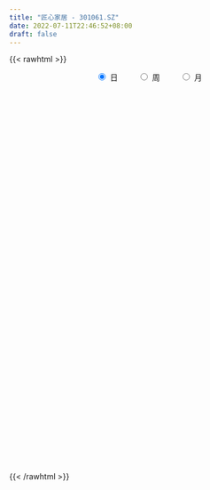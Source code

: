 ```yaml
---
title: "匠心家居 - 301061.SZ"
date: 2022-07-11T22:46:52+08:00
draft: false
---
```

{{< rawhtml >}}
    <div style="text-align: center">
        <label style="padding: 1rem;"><input style="margin-right: .5rem" type="radio" name="period" value="D" checked onclick="period_change(this)">日</label>
        <label style="padding: 1rem;"><input style="margin-right: .5rem" type="radio" name="period" value="W" onclick="period_change(this)">周</label>
        <label style="padding: 1rem;"><input style="margin-right: .5rem" type="radio" name="period" value="M" onclick="period_change(this)">月</label>
    </div>
    <div id="chart" style="height: 700px;"></div> 
    <script type="text/javascript">
        const D_v = [83190.07,54986.0,46340.92,29918.98,27332.27,23299.76,13104.03,21358.84,16552.33,10098.93,10688.22,5885.77,8257.93,4949.03,6642.57,9726.42,5597.47,5511.0,6745.97,4647.95,4051.47,26634.86,21974.74,15627.21,9322.0,21527.53,13560.86,8116.44,17970.65,17402.2,10033.39,9513.55,8629.4,11723.84,8227.0,6379.76,18461.42,24549.42,31757.01,48749.39,31526.24,14811.7,12737.34,10186.96,15625.81,9667.08,8794.0,7322.0,15639.01,7848.0,8503.0,16226.93,18400.31,11746.42,19510.52,18113.42,29003.75,21387.59,15051.71,8882.72,5993.0,6750.01,8631.0,5988.0,9829.29,9384.08,15783.4,15469.01,7905.27,9051.0,8998.84,7225.59,7692.08,4954.41,7574.44,9512.39,5193.59,6363.05,5284.12,3504.92,4360.88,4075.98,3292.98,3833.4,4856.0,7973.44,7335.0,3175.1,4142.0,1910.22,2765.96,3742.93,4453.0,2251.22,2970.86,2040.0,2844.96,10668.78,5399.0,4743.78,5547.76,3958.21,3673.41,4877.86,3784.65,7363.0,2694.83,2604.0,3425.0,2097.0,5351.71,6074.0,4622.12,5796.12,4263.71,3082.0,2876.0,3700.03,7563.0,7829.24,9426.0,5837.0,5949.1,25990.06,21412.0,9891.0,10282.0,6645.0,5816.81,10818.59,21828.92,16506.92,15266.91,9338.0,9389.0,7876.5,5925.81,16554.0,10390.26,5891.59,6793.66,6584.64,9395.49,12143.83,23616.33,34325.52,23861.4,24716.06,20572.88,20488.0,13624.01,12457.24,8616.46,6245.0,14843.88,14383.0,9673.35,13209.0,7790.65,5908.02,5630.65,6423.0,5648.0,15416.6,7198.89,7098.0,6531.21,5523.23,6693.76,11235.95,9738.93,7901.36,8072.71,8547.86,13874.92,8659.0,8920.99,7579.49,13071.19,7710.17,14675.31,23330.59,16241.03,11945.93,7688.53,15243.71,9818.89,9666.77,12784.93,23719.09,13808.98,7975.05,15530.02,13955.65,8205.6,9931.2,6473.93]
const D_histogram = [0.0,-0.4135384615,-0.9640983563,-1.2076358425,-1.5048709688,-1.8276002767,-1.8963364804,-1.7041373615,-1.6845176812,-1.6119887827,-1.6257644789,-1.4843519314,-1.1450393715,-0.8742775721,-0.5980564062,-0.2549490969,-0.057079006,0.0248385648,0.0233467095,0.0863867603,0.1308512355,0.5356534488,0.8286078527,0.9021099335,0.8742740162,1.0319150281,0.9690853782,0.9427379269,1.0801645111,1.0533902606,1.0018346721,0.9696274049,0.8118176945,0.5383091437,0.4517298383,0.4258346051,0.5762080343,0.824038068,1.1327602667,1.3070824074,1.2727287473,1.0745723755,0.9986662109,0.9104659896,0.8796498673,0.735716362,0.583549179,0.4341444683,0.0374049284,-0.2734758616,-0.4281061896,-0.4833781568,-0.2624149499,-0.2283806682,-0.1289785512,0.0173270065,0.1144840544,0.262273726,0.2420008001,0.1296641983,0.0156331618,-0.0086403565,-0.168092795,-0.2631320235,-0.1258688771,-0.0203049452,0.136484173,0.1656021627,0.1676776993,0.2403809519,0.324913415,0.3491470127,0.303526006,0.2068867449,0.0860555666,0.1368033839,0.1064121027,0.0890563437,-0.0821572052,-0.1638683573,-0.2913997168,-0.4607223836,-0.4791104995,-0.5629367038,-0.5761635576,-0.8086150208,-1.0680790628,-1.232711668,-1.3488020357,-1.3110736096,-1.2123001963,-1.0674689297,-0.9148832256,-0.7442054818,-0.5643335996,-0.4021581998,-0.3677877198,-0.5727541888,-0.650839012,-0.5882987811,-0.5652758987,-0.4424957997,-0.2817629073,-0.2556353151,-0.1251242627,-0.0557213092,0.0382394247,0.0813148101,0.127067074,0.1794672525,0.1537443656,0.0755862402,-0.0449140845,-0.203403431,-0.3590627433,-0.3539984403,-0.2782868124,-0.2394870167,-0.4142112372,-0.468881295,-0.3492808404,-0.1929331235,-0.0359872692,0.3946240446,0.5220998988,0.5104161042,0.507961729,0.4196420073,0.2926641461,0.389952583,0.5822510378,0.8137577877,1.0035183679,0.9640636584,0.9071712053,0.7649590388,0.7632437374,0.3488853503,0.2450101745,0.132581157,0.2360859966,0.3636708668,0.4733044788,0.4838122253,0.4305362602,0.4354581077,0.1156750842,-0.2609387201,-0.742180236,-0.7253747675,-0.6087817898,-0.4484082802,-0.3062696109,-0.1721024536,0.0563646287,0.322259339,0.4093158956,0.3545328877,0.2352475344,0.1674041656,0.0979643045,0.0724221462,0.093437061,-0.1295447992,-0.192893578,-0.2002901907,-0.2221887796,-0.1991920685,-0.1596563825,-0.0253091781,0.1212739032,0.2816055462,0.3642884623,0.3880325855,-0.9859721586,-1.7724734432,-2.1773782508,-2.3054301353,-2.2154417296,-2.0031358578,-1.7086022848,-1.303238061,-0.9481569374,-0.7016719651,-0.4599081873,-0.1823130411,0.0525499135,0.239901186,0.3960394829,0.5924494867,0.705451718,0.7835328314,0.8485251565,0.7991408084,0.7515869196,0.6855385096,0.6085216246]
const D_fast = [0.0,-0.5169230769,-1.3085075608,-1.8539540076,-2.5274068761,-3.3070362531,-3.8498565769,-4.0836917984,-4.4852015384,-4.8156698356,-5.2358866516,-5.4655620868,-5.4125093699,-5.3603169635,-5.2336098991,-4.954239864,-4.7706395247,-4.6825123127,-4.6781674906,-4.5935307498,-4.5163534656,-3.9776378902,-3.4775315231,-3.178501959,-2.9877693721,-2.5721496033,-2.3927079086,-2.1833708781,-1.7759031662,-1.5393298515,-1.340426772,-1.130227188,-1.0850824748,-1.2240137396,-1.1976605854,-1.1170971673,-0.8226717296,-0.3688321789,0.2230800865,0.7241728291,1.0080013558,1.0784880778,1.252248466,1.391664742,1.5807610866,1.6207566718,1.6144767836,1.5736081899,1.1862198821,0.8069701267,0.5453132513,0.3691967449,0.5245562143,0.501495329,0.5686528082,0.7192901175,0.845068179,1.0584262821,1.0986535562,1.018733004,0.9086102579,0.8821766505,0.6807010133,0.5198787789,0.625674706,0.7261624016,0.917072563,0.9875910934,1.0315860548,1.1643845454,1.3301453622,1.4416657132,1.4719262079,1.4270086331,1.3276913464,1.4126400096,1.4088517542,1.4137600811,1.2220072309,1.0993289894,0.8989477007,0.614444438,0.4762786973,0.251718317,0.0944505738,-0.3401546446,-0.8666384523,-1.3394489745,-1.7927398511,-2.0827798274,-2.2870814632,-2.409117429,-2.4852525313,-2.500626158,-2.4618376757,-2.4002018258,-2.4577782758,-2.8059332919,-3.0467278682,-3.1312623326,-3.2495584248,-3.2374022757,-3.1471101102,-3.1848913467,-3.08566136,-3.0301887339,-2.9266681438,-2.8632640558,-2.7857450234,-2.6884780319,-2.6757648273,-2.7350263927,-2.8667552385,-3.0760954427,-3.3215204409,-3.4049557479,-3.3988158232,-3.4198877816,-3.6981648114,-3.870055193,-3.8377749484,-3.7296605124,-3.5817114755,-3.0524441505,-2.7944433216,-2.6785230901,-2.5539870331,-2.537396253,-2.5912080777,-2.396431495,-2.0585702807,-1.6236240839,-1.1829839118,-0.9814227066,-0.8115223584,-0.7624947652,-0.5733991322,-0.9005361818,-0.943158814,-1.0224425422,-0.8599162034,-0.6414136166,-0.4134538848,-0.281993082,-0.2276349821,-0.1138486076,-0.4047128601,-0.8465613444,-1.5133479193,-1.6778861427,-1.7134886124,-1.6652171729,-1.5996459064,-1.5085043624,-1.265946123,-0.9194865779,-0.7301010473,-0.6962508334,-0.756724303,-0.7827166305,-0.8276654155,-0.8351020371,-0.7907278571,-1.0460959171,-1.1576680904,-1.2151372508,-1.2925830346,-1.3193843406,-1.3197627503,-1.1917428404,-1.0148412833,-0.7841082538,-0.6103532221,-0.4896009525,-2.1100987362,-3.3397183817,-4.288967752,-4.9933771703,-5.457249197,-5.7457272897,-5.8783442878,-5.7987895793,-5.68074769,-5.6096807091,-5.482893978,-5.2508770921,-5.0028766591,-4.7555500901,-4.5004019225,-4.155879547,-3.8665143862,-3.5925500649,-3.3154264507,-3.1650255968,-3.0246827557,-2.9193465383,-2.8442330171]
const D_slow = [0.0,-0.1033846154,-0.3444092045,-0.6463181651,-1.0225359073,-1.4794359765,-1.9535200966,-2.3795544369,-2.8006838572,-3.2036810529,-3.6101221726,-3.9812101555,-4.2674699984,-4.4860393914,-4.6355534929,-4.6992907671,-4.7135605187,-4.7073508775,-4.7015142001,-4.67991751,-4.6472047012,-4.513291339,-4.3061393758,-4.0806118924,-3.8620433884,-3.6040646314,-3.3617932868,-3.1261088051,-2.8560676773,-2.5927201121,-2.3422614441,-2.0998545929,-1.8969001693,-1.7623228833,-1.6493904237,-1.5429317725,-1.3988797639,-1.1928702469,-0.9096801802,-0.5829095784,-0.2647273915,0.0039157024,0.2535822551,0.4811987525,0.7011112193,0.8850403098,1.0309276045,1.1394637216,1.1488149537,1.0804459883,0.9734194409,0.8525749017,0.7869711642,0.7298759972,0.6976313594,0.701963111,0.7305841246,0.7961525561,0.8566527561,0.8890688057,0.8929770961,0.890817007,0.8487938083,0.7830108024,0.7515435831,0.7464673468,0.78058839,0.8219889307,0.8639083555,0.9240035935,1.0052319472,1.0925187004,1.1684002019,1.2201218882,1.2416357798,1.2758366258,1.3024396515,1.3247037374,1.3041644361,1.2631973468,1.1903474175,1.0751668216,0.9553891968,0.8146550208,0.6706141314,0.4684603762,0.2014406105,-0.1067373065,-0.4439378154,-0.7717062178,-1.0747812669,-1.3416484993,-1.5703693057,-1.7564206762,-1.8975040761,-1.998043626,-2.089990556,-2.2331791032,-2.3958888562,-2.5429635515,-2.6842825261,-2.794906476,-2.8653472029,-2.9292560316,-2.9605370973,-2.9744674246,-2.9649075685,-2.9445788659,-2.9128120974,-2.8679452843,-2.8295091929,-2.8106126329,-2.821841154,-2.8726920117,-2.9624576976,-3.0509573076,-3.1205290107,-3.1804007649,-3.2839535742,-3.401173898,-3.488494108,-3.5367273889,-3.5457242062,-3.4470681951,-3.3165432204,-3.1889391943,-3.0619487621,-2.9570382603,-2.8838722238,-2.786384078,-2.6408213185,-2.4373818716,-2.1865022796,-1.945486365,-1.7186935637,-1.527453804,-1.3366428696,-1.2494215321,-1.1881689885,-1.1550236992,-1.0960022,-1.0050844833,-0.8867583636,-0.7658053073,-0.6581712423,-0.5493067153,-0.5203879443,-0.5856226243,-0.7711676833,-0.9525113752,-1.1047068226,-1.2168088927,-1.2933762954,-1.3364019088,-1.3223107516,-1.2417459169,-1.139416943,-1.0507837211,-0.9919718375,-0.9501207961,-0.9256297199,-0.9075241834,-0.8841649181,-0.9165511179,-0.9647745124,-1.0148470601,-1.070394255,-1.1201922721,-1.1601063678,-1.1664336623,-1.1361151865,-1.0657137999,-0.9746416844,-0.877633538,-1.1241265776,-1.5672449385,-2.1115895012,-2.687947035,-3.2418074674,-3.7425914318,-4.169742003,-4.4955515183,-4.7325907526,-4.9080087439,-5.0229857907,-5.068564051,-5.0554265726,-4.9954512761,-4.8964414054,-4.7483290337,-4.5719661042,-4.3760828964,-4.1639516072,-3.9641664051,-3.7762696752,-3.6048850479,-3.4527546417]
const D_data = [['2021-09-13', 103.98, 86.15, 85.43, 103.99],['2021-09-14', 82.0, 79.67, 78.37, 82.3],['2021-09-15', 78.5, 74.75, 74.58, 78.5],['2021-09-16', 74.01, 75.5, 74.0, 76.5],['2021-09-17', 75.15, 72.15, 72.09, 75.29],['2021-09-22', 71.15, 68.63, 68.53, 71.15],['2021-09-23', 69.01, 69.01, 68.68, 69.55],['2021-09-24', 68.83, 70.86, 68.83, 74.32],['2021-09-27', 70.0, 67.54, 67.5, 70.66],['2021-09-28', 67.07, 66.7, 65.85, 67.71],['2021-09-29', 66.58, 63.99, 63.99, 66.59],['2021-09-30', 64.4, 64.49, 64.08, 65.25],['2021-10-08', 65.49, 66.63, 65.0, 66.87],['2021-10-11', 66.96, 65.99, 65.6, 66.99],['2021-10-12', 66.41, 66.3, 64.04, 66.41],['2021-10-13', 66.01, 67.81, 65.6, 67.91],['2021-10-14', 67.32, 66.66, 66.3, 67.73],['2021-10-15', 66.55, 65.28, 65.24, 67.25],['2021-10-18', 65.51, 63.8, 63.24, 65.56],['2021-10-19', 63.5, 64.15, 63.47, 64.24],['2021-10-20', 64.15, 63.63, 63.63, 64.26],['2021-10-21', 63.36, 68.98, 63.36, 70.21],['2021-10-22', 68.0, 69.39, 67.34, 70.88],['2021-10-25', 69.78, 67.73, 67.33, 69.9],['2021-10-26', 67.73, 66.73, 66.36, 68.3],['2021-10-27', 68.3, 69.64, 67.0, 69.91],['2021-10-28', 69.49, 67.44, 66.5, 69.5],['2021-10-29', 67.38, 67.96, 66.78, 68.66],['2021-11-01', 67.69, 70.7, 67.55, 71.49],['2021-11-02', 70.57, 69.41, 69.2, 71.97],['2021-11-03', 69.99, 69.36, 67.58, 70.0],['2021-11-04', 68.74, 69.85, 68.0, 70.06],['2021-11-05', 69.25, 68.19, 68.19, 70.15],['2021-11-08', 68.07, 65.85, 65.74, 68.34],['2021-11-09', 65.52, 67.37, 65.52, 67.86],['2021-11-10', 67.02, 67.95, 66.5, 68.68],['2021-11-11', 68.03, 70.69, 68.03, 72.49],['2021-11-12', 70.68, 73.37, 69.8, 73.6],['2021-11-15', 74.86, 76.28, 73.08, 78.0],['2021-11-16', 78.33, 76.78, 76.6, 81.85],['2021-11-17', 74.89, 75.52, 74.01, 78.58],['2021-11-18', 74.8, 73.76, 73.76, 76.52],['2021-11-19', 73.55, 75.4, 72.53, 75.93],['2021-11-22', 74.75, 75.62, 74.4, 76.1],['2021-11-23', 75.29, 76.82, 73.5, 77.5],['2021-11-24', 76.72, 75.69, 75.52, 77.48],['2021-11-25', 75.81, 75.45, 74.43, 76.4],['2021-11-26', 75.01, 75.23, 74.62, 76.19],['2021-11-29', 73.01, 71.0, 70.81, 74.39],['2021-11-30', 71.2, 70.22, 69.7, 72.58],['2021-12-01', 70.05, 70.78, 69.5, 70.9],['2021-12-02', 70.24, 71.22, 69.89, 72.62],['2021-12-03', 71.72, 74.95, 71.11, 75.3],['2021-12-06', 75.46, 73.21, 73.05, 75.58],['2021-12-07', 73.68, 74.35, 73.68, 77.6],['2021-12-08', 73.52, 75.66, 72.55, 76.1],['2021-12-09', 77.51, 75.86, 75.58, 79.5],['2021-12-10', 73.6, 77.42, 73.6, 77.8],['2021-12-13', 77.87, 75.98, 75.0, 78.0],['2021-12-14', 75.43, 74.74, 74.61, 75.6],['2021-12-15', 74.59, 74.29, 73.86, 75.06],['2021-12-16', 74.06, 75.17, 74.06, 75.5],['2021-12-17', 74.83, 73.03, 72.76, 75.16],['2021-12-20', 73.03, 73.09, 72.0, 74.4],['2021-12-21', 73.1, 76.07, 73.08, 76.25],['2021-12-22', 76.31, 76.38, 74.96, 76.78],['2021-12-23', 76.01, 77.89, 75.9, 80.0],['2021-12-24', 80.44, 77.03, 76.64, 81.4],['2021-12-27', 77.0, 77.03, 75.5, 77.52],['2021-12-28', 77.3, 78.41, 76.9, 79.5],['2021-12-29', 78.38, 79.35, 77.07, 79.55],['2021-12-30', 79.28, 79.31, 78.15, 79.83],['2021-12-31', 79.31, 78.8, 77.5, 79.31],['2022-01-04', 78.58, 78.15, 77.66, 78.86],['2022-01-05', 78.15, 77.55, 76.0, 79.53],['2022-01-06', 77.15, 79.78, 76.9, 80.82],['2022-01-07', 79.69, 79.1, 78.52, 80.59],['2022-01-10', 78.35, 79.4, 78.35, 80.38],['2022-01-11', 79.99, 77.15, 77.12, 79.99],['2022-01-12', 77.3, 77.67, 77.09, 78.18],['2022-01-13', 77.28, 76.52, 76.52, 78.31],['2022-01-14', 76.33, 75.05, 75.01, 76.75],['2022-01-17', 75.0, 76.2, 75.0, 77.25],['2022-01-18', 76.39, 74.81, 74.81, 76.54],['2022-01-19', 74.98, 75.08, 73.65, 75.87],['2022-01-20', 75.08, 71.19, 70.9, 75.78],['2022-01-21', 71.5, 68.81, 68.09, 71.5],['2022-01-24', 68.81, 67.93, 67.9, 69.4],['2022-01-25', 67.8, 66.7, 65.91, 67.88],['2022-01-26', 67.09, 67.26, 66.71, 67.5],['2022-01-27', 67.0, 67.25, 66.46, 67.66],['2022-01-28', 67.79, 67.4, 67.01, 68.5],['2022-02-07', 69.5, 67.3, 66.18, 69.5],['2022-02-08', 66.55, 67.5, 66.2, 67.62],['2022-02-09', 67.67, 67.78, 67.22, 67.87],['2022-02-10', 67.93, 67.82, 67.45, 68.07],['2022-02-11', 67.6, 66.15, 66.08, 67.62],['2022-02-14', 65.94, 62.0, 61.66, 66.2],['2022-02-15', 62.2, 62.0, 61.49, 62.38],['2022-02-16', 62.0, 62.87, 62.0, 63.8],['2022-02-17', 62.12, 61.77, 61.69, 63.18],['2022-02-18', 61.77, 62.62, 60.61, 62.62],['2022-02-21', 62.75, 63.17, 62.26, 63.2],['2022-02-22', 62.87, 61.36, 61.13, 62.87],['2022-02-23', 61.46, 62.52, 61.46, 62.59],['2022-02-24', 62.26, 61.8, 60.9, 63.85],['2022-02-25', 62.15, 62.12, 62.09, 62.8],['2022-02-28', 62.13, 61.48, 61.1, 62.95],['2022-03-01', 62.1, 61.42, 60.81, 62.1],['2022-03-02', 61.35, 61.48, 60.81, 61.68],['2022-03-03', 61.6, 60.3, 60.0, 61.74],['2022-03-04', 60.31, 59.05, 58.95, 60.48],['2022-03-07', 59.05, 57.59, 57.59, 59.06],['2022-03-08', 57.85, 55.85, 55.55, 57.91],['2022-03-09', 56.11, 54.39, 53.02, 56.46],['2022-03-10', 55.2, 55.28, 55.2, 56.35],['2022-03-11', 55.05, 55.69, 53.92, 55.9],['2022-03-14', 55.55, 54.88, 54.88, 56.26],['2022-03-15', 54.88, 51.11, 51.0, 54.98],['2022-03-16', 51.67, 51.16, 49.71, 52.12],['2022-03-17', 52.45, 52.7, 51.99, 53.9],['2022-03-18', 53.31, 53.19, 52.1, 53.5],['2022-03-21', 53.24, 53.45, 52.92, 54.3],['2022-03-22', 53.66, 58.12, 52.6, 61.5],['2022-03-23', 56.0, 55.72, 54.68, 57.88],['2022-03-24', 54.76, 54.24, 54.03, 55.56],['2022-03-25', 54.99, 54.28, 53.76, 56.36],['2022-03-28', 52.8, 52.9, 52.18, 53.58],['2022-03-29', 52.93, 51.7, 51.46, 53.11],['2022-03-30', 51.99, 54.3, 51.94, 54.78],['2022-03-31', 54.3, 56.28, 53.91, 58.99],['2022-04-01', 55.88, 58.12, 55.55, 58.98],['2022-04-06', 57.91, 59.14, 57.53, 59.99],['2022-04-07', 58.03, 57.17, 57.11, 59.48],['2022-04-08', 57.21, 57.18, 56.88, 58.77],['2022-04-11', 56.79, 56.01, 55.3, 57.48],['2022-04-12', 55.8, 57.79, 55.55, 57.85],['2022-04-13', 57.0, 51.75, 51.68, 57.01],['2022-04-14', 51.81, 54.3, 51.75, 54.75],['2022-04-15', 54.01, 53.59, 52.86, 54.28],['2022-04-18', 53.24, 56.26, 52.8, 56.4],['2022-04-19', 55.62, 57.28, 55.6, 57.4],['2022-04-20', 57.28, 57.9, 56.7, 58.57],['2022-04-21', 57.5, 57.25, 55.88, 59.19],['2022-04-22', 55.14, 56.6, 50.5, 59.93],['2022-04-25', 56.8, 57.46, 56.02, 60.85],['2022-04-26', 55.0, 52.68, 51.8, 57.99],['2022-04-27', 52.0, 49.94, 47.1, 52.35],['2022-04-28', 49.2, 45.8, 45.5, 49.2],['2022-04-29', 46.49, 50.07, 46.4, 51.15],['2022-05-05', 50.5, 51.0, 50.1, 52.5],['2022-05-06', 50.18, 51.71, 49.82, 53.5],['2022-05-09', 51.33, 51.82, 51.15, 52.88],['2022-05-10', 51.29, 52.09, 50.5, 52.22],['2022-05-11', 54.3, 54.02, 52.94, 55.98],['2022-05-12', 53.5, 55.8, 53.4, 56.58],['2022-05-13', 56.35, 54.64, 54.38, 56.37],['2022-05-16', 54.62, 53.1, 52.29, 55.0],['2022-05-17', 52.93, 51.91, 51.36, 52.93],['2022-05-18', 52.1, 52.07, 51.6, 52.93],['2022-05-19', 51.51, 51.65, 51.0, 52.0],['2022-05-20', 51.64, 51.88, 51.6, 52.43],['2022-05-23', 52.12, 52.39, 51.88, 52.65],['2022-05-24', 52.77, 48.64, 48.53, 52.79],['2022-05-25', 48.63, 49.6, 48.52, 49.79],['2022-05-26', 49.6, 49.81, 48.5, 49.97],['2022-05-27', 49.81, 49.23, 48.88, 50.72],['2022-05-30', 49.33, 49.47, 48.65, 49.47],['2022-05-31', 49.1, 49.54, 48.3, 49.68],['2022-06-01', 49.72, 50.96, 49.54, 51.8],['2022-06-02', 51.63, 51.75, 50.63, 51.99],['2022-06-06', 51.91, 52.76, 51.86, 52.86],['2022-06-07', 52.83, 52.56, 52.12, 53.48],['2022-06-08', 52.32, 52.28, 51.31, 52.75],['2022-06-09', 31.96, 30.71, 30.6, 31.99],['2022-06-10', 30.75, 30.91, 30.02, 30.98],['2022-06-13', 30.65, 30.61, 30.29, 30.99],['2022-06-14', 30.45, 30.49, 29.66, 30.53],['2022-06-15', 30.36, 30.88, 30.36, 31.41],['2022-06-16', 30.88, 31.04, 30.6, 31.29],['2022-06-17', 31.07, 31.39, 30.83, 31.86],['2022-06-20', 31.52, 32.85, 31.52, 33.56],['2022-06-21', 32.62, 32.72, 32.32, 33.51],['2022-06-22', 32.63, 31.64, 31.61, 32.94],['2022-06-23', 31.8, 31.73, 31.29, 32.05],['2022-06-24', 31.73, 32.61, 31.72, 33.2],['2022-06-27', 32.72, 32.69, 32.23, 33.05],['2022-06-28', 32.52, 32.64, 32.27, 32.89],['2022-06-29', 32.55, 32.73, 32.33, 33.14],['2022-06-30', 32.7, 33.9, 32.51, 33.96],['2022-07-01', 33.88, 33.55, 33.15, 33.96],['2022-07-04', 33.33, 33.59, 32.72, 33.59],['2022-07-05', 34.15, 33.86, 32.89, 34.56],['2022-07-06', 33.41, 32.55, 32.32, 33.55],['2022-07-07', 32.42, 32.38, 31.8, 32.59],['2022-07-08', 32.5, 31.89, 31.69, 32.6],['2022-07-11', 31.9, 31.38, 31.1, 32.2]]
const W_v = [241768.24,57762.63,43225.25,8257.93,32426.49,64054.99,68154.04,63549.19,69341.44,139581.68,51595.85,66617.25,99761.7,45308.44,56453.78,40872.78,27234.83,23588.95,27290.82,15736.21,14560.04,30317.53,22393.75,19551.71,20639.95,34355.27,73524.16,61616.24,33993.91,46638.16,58533.95,123963.86,26081.25,53761.69,38961.32,41892.7,33191.87,47055.85,51957.15,74449.79,69798.66,55597.52,6473.93]
const W_histogram = [0.0,-0.0823247863,-0.5359396498,-0.654182866,-0.7772557577,-0.5466881445,-0.458856094,-0.3581090824,0.0621650907,0.459513904,0.6802176789,0.7700638127,0.9469244736,0.7291054201,0.8090956233,0.9273961974,0.967581769,0.6768876241,0.0527397029,-0.439572608,-0.8122323865,-1.234013866,-1.4682933053,-1.7334336416,-2.0185741723,-2.2418189698,-2.1803508876,-1.7631845106,-1.4459716631,-1.3738577203,-1.0348194737,-1.1527131399,-1.0268051161,-0.67002214,-0.5488297608,-0.5733832715,-0.3567561683,-1.4902851868,-2.0466551873,-2.1602174495,-2.003228652,-1.8462534664,-1.6199174126]
const W_fast = [0.0,-0.1029059829,-0.6905057589,-0.9722946915,-1.2896815226,-1.1957859456,-1.2226679186,-1.2114481776,-0.7756327318,-0.2634054425,0.1273527521,0.4097148391,0.8233066184,0.78776392,1.070028029,1.4201776525,1.7022586663,1.5807864274,0.9698234319,0.367617969,-0.2080999062,-0.9383848522,-1.5397376178,-2.2382363645,-3.0280204382,-3.8117199781,-4.2953396179,-4.3189693686,-4.3632494368,-4.634599924,-4.5542665459,-4.9603384971,-5.0911317522,-4.9018543111,-4.9178693722,-5.0857687008,-4.9583306396,-6.4644309548,-7.5324647521,-8.1860813768,-8.5298997422,-8.8344879232,-9.0131312226]
const W_slow = [0.0,-0.0205811966,-0.154566109,-0.3181118255,-0.512425765,-0.6490978011,-0.7638118246,-0.8533390952,-0.8377978225,-0.7229193465,-0.5528649268,-0.3603489736,-0.1236178552,0.0586584998,0.2609324057,0.492781455,0.7346768973,0.9038988033,0.917083729,0.807190577,0.6041324804,0.2956290139,-0.0714443125,-0.5048027229,-1.0094462659,-1.5699010084,-2.1149887303,-2.5557848579,-2.9172777737,-3.2607422038,-3.5194470722,-3.8076253572,-4.0643266362,-4.2318321712,-4.3690396114,-4.5123854293,-4.6015744713,-4.974145768,-5.4858095649,-6.0258639272,-6.5266710902,-6.9882344568,-7.39321381]
const W_data = [['2021-09-17', 103.98, 72.15, 72.09, 103.99],['2021-09-24', 71.15, 70.86, 68.53, 74.32],['2021-09-30', 70.0, 64.49, 63.99, 70.66],['2021-10-08', 65.49, 66.63, 65.0, 66.87],['2021-10-15', 66.96, 65.28, 64.04, 67.91],['2021-10-22', 65.51, 69.39, 63.24, 70.88],['2021-10-29', 69.78, 67.96, 66.36, 69.91],['2021-11-05', 67.69, 68.19, 67.55, 71.97],['2021-11-12', 68.07, 73.37, 65.52, 73.6],['2021-11-19', 74.86, 75.4, 72.53, 81.85],['2021-11-26', 74.75, 75.23, 73.5, 77.5],['2021-12-03', 73.01, 74.95, 69.5, 75.3],['2021-12-10', 75.46, 77.42, 72.55, 79.5],['2021-12-17', 77.87, 73.03, 72.76, 78.0],['2021-12-24', 73.03, 77.03, 72.0, 81.4],['2021-12-31', 77.0, 78.8, 75.5, 79.83],['2022-01-07', 78.58, 79.1, 76.0, 80.82],['2022-01-14', 78.35, 75.05, 75.01, 80.38],['2022-01-21', 75.0, 68.81, 68.09, 77.25],['2022-01-28', 68.81, 67.4, 65.91, 69.4],['2022-02-11', 69.5, 66.15, 66.08, 69.5],['2022-02-18', 65.94, 62.62, 60.61, 66.2],['2022-02-25', 62.75, 62.12, 60.9, 63.85],['2022-03-04', 62.13, 59.05, 58.95, 62.95],['2022-03-11', 59.05, 55.69, 53.02, 59.06],['2022-03-18', 55.55, 53.19, 49.71, 56.26],['2022-03-25', 53.24, 54.28, 52.6, 61.5],['2022-04-01', 52.8, 58.12, 51.46, 58.99],['2022-04-08', 57.91, 57.18, 56.88, 59.99],['2022-04-15', 56.79, 53.59, 51.68, 57.85],['2022-04-22', 53.24, 56.6, 50.5, 59.93],['2022-04-29', 56.8, 50.07, 45.5, 60.85],['2022-05-06', 50.5, 51.71, 49.82, 53.5],['2022-05-13', 51.33, 54.64, 50.5, 56.58],['2022-05-20', 54.62, 51.88, 51.0, 55.0],['2022-05-27', 52.12, 49.23, 48.5, 52.79],['2022-06-02', 49.33, 51.75, 48.3, 51.99],['2022-06-10', 51.91, 30.91, 30.02, 53.48],['2022-06-17', 30.65, 31.39, 29.66, 31.86],['2022-06-24', 31.52, 32.61, 31.29, 33.56],['2022-07-01', 32.72, 33.55, 32.23, 33.96],['2022-07-08', 33.33, 31.89, 31.69, 34.56],['2022-07-15', 31.9, 31.38, 31.1, 32.2]]
const M_v = [342756.1200000001,172893.45,347555.1700000001,285526.9400000001,93850.81,69875.32,190576.41,279636.8,172913.95,250427.35,75880.43]
const M_histogram = [0.0,0.2214472934,0.4923607308,1.1822823045,0.8208916479,0.1673533677,-0.5894705408,-1.4344702381,-1.9246867529,-3.1267322322,-3.8675109013]
const M_fast = [0.0,0.2768091168,0.6708127369,1.6563048867,1.5001371421,0.8884372039,-0.0157543398,-1.2193715967,-2.1907597997,-4.1744883371,-5.8821447315]
const M_slow = [0.0,0.0553618234,0.1784520061,0.4740225822,0.6792454942,0.7210838361,0.5737162009,0.2150986414,-0.2660730468,-1.0477561049,-2.0146338302]
const M_data = [['2021-09-30', 103.98, 64.49, 63.99, 103.99],['2021-10-29', 65.49, 67.96, 63.24, 70.88],['2021-11-30', 67.69, 70.22, 65.52, 81.85],['2021-12-31', 70.05, 78.8, 69.5, 81.4],['2022-01-28', 78.58, 67.4, 65.91, 80.82],['2022-02-28', 69.5, 61.48, 60.61, 69.5],['2022-03-31', 62.1, 56.28, 49.71, 62.1],['2022-04-29', 55.88, 50.07, 45.5, 60.85],['2022-05-31', 50.5, 49.54, 48.3, 56.58],['2022-06-30', 49.72, 33.9, 29.66, 53.48],['2022-07-29', 33.88, 31.38, 31.1, 34.56]]
        const D_a = [null,null,null,null,null,null,null,null,null,null,63.99,null,null,null,null,null,null,null,null,null,null,null,70.88,null,null,null,66.5,null,null,null,null,null,null,null,null,null,null,null,null,81.85,null,null,null,null,null,null,null,null,null,null,69.5,null,null,null,null,null,79.5,null,null,null,null,null,null,72.0,null,null,null,81.4,null,null,null,null,null,null,null,null,null,null,null,null,null,null,null,null,null,null,null,null,65.91,null,null,null,null,null,null,68.07,null,null,null,null,null,60.61,null,null,null,null,null,62.95,null,null,null,null,null,null,null,null,null,null,null,49.71,null,null,null,null,null,null,null,null,null,null,null,null,59.99,null,null,null,null,null,null,null,null,null,null,null,null,null,null,null,45.5,null,null,null,null,null,null,56.58,null,null,null,null,null,null,null,null,null,null,null,null,48.3,null,null,null,53.48,null,null,null,null,29.66,null,null,null,null,null,null,null,null,null,null,null,null,null,null,34.56,null,null,null,null]
const W_a = [null,null,63.99,null,null,null,null,null,null,81.85,null,null,null,null,null,null,null,null,null,null,null,null,null,null,null,null,null,null,null,null,null,null,null,null,null,null,null,null,29.66,null,null,null,null]
const M_a = [null,63.24,null,null,null,null,null,null,null,null,null]
        const D_b = [[{ coord: ['2021-09-29', 70.88] }, { coord: ['2021-12-01', 66.5] }],[{ coord: ['2021-12-09', 79.5] }, { coord: ['2022-01-25', 72.0] }],[{ coord: ['2022-03-16', 56.58] }, { coord: ['2022-06-07', 49.71] }]]
const W_b = []
const M_b = []
    </script>
{{< /rawhtml >}}